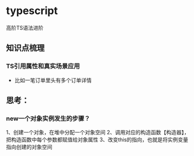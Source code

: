 # typescript
高阶TS语法进阶
## 知识点梳理
### TS引用属性和真实场景应用
- 比如一笔订单里头有多个订单详情
## 思考：
### new一个对象实例发生的步骤？
1、创建一个对象，在堆中分配一个对象空间
2、调用对应的构造函数【构造器】，把构造函数中每个参数都赋值给对象属性
3、改变this的指向，也就是将实例变量指向创建的对象空间
